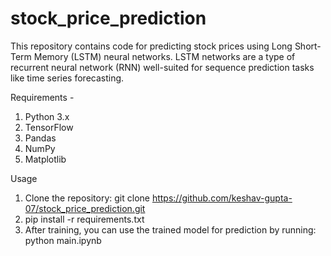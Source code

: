 # stock_price_prediction

This repository contains code for predicting stock prices using Long Short-Term Memory (LSTM) neural networks. LSTM networks are a type of recurrent neural network (RNN) well-suited for sequence prediction tasks like time series forecasting.

Requirements - 
1) Python 3.x
2) TensorFlow
3) Pandas
4) NumPy
5) Matplotlib

Usage
1) Clone the repository: git clone https://github.com/keshav-gupta-07/stock_price_prediction.git
2) pip install -r requirements.txt
3) After training, you can use the trained model for prediction by running: python main.ipynb
